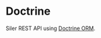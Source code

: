# Doctrine
Siler REST API using [Doctrine ORM](https://www.doctrine-project.org/projects/orm.html).
